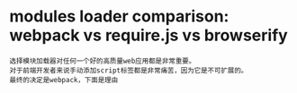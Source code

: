 # modules loader comparison: webpack vs require.js vs browserify
    选择模块加载器对任何一个好的高质量web应用都是非常重要。
    对于前端开发者来说手动添加script标签都是非常痛苦，因为它是不可扩展的。
    最终的决定是webpack，下面是理由
    